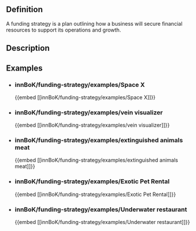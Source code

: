 
## Definition
A funding strategy is a plan outlining how a business will secure financial resources to support its operations and growth.
## Description
## Examples
- ### innBoK/funding-strategy/examples/Space X
	{{embed [[innBoK/funding-strategy/examples/Space X]]}}
- ### innBoK/funding-strategy/examples/vein visualizer
	{{embed [[innBoK/funding-strategy/examples/vein visualizer]]}}
- ### innBoK/funding-strategy/examples/extinguished animals meat
	{{embed [[innBoK/funding-strategy/examples/extinguished animals meat]]}}
- ### innBoK/funding-strategy/examples/Exotic Pet Rental
	{{embed [[innBoK/funding-strategy/examples/Exotic Pet Rental]]}}
- ### innBoK/funding-strategy/examples/Underwater restaurant
	{{embed [[innBoK/funding-strategy/examples/Underwater restaurant]]}}












